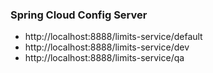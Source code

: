 ### Spring Cloud Config Server

- http://localhost:8888/limits-service/default
- http://localhost:8888/limits-service/dev
- http://localhost:8888/limits-service/qa
